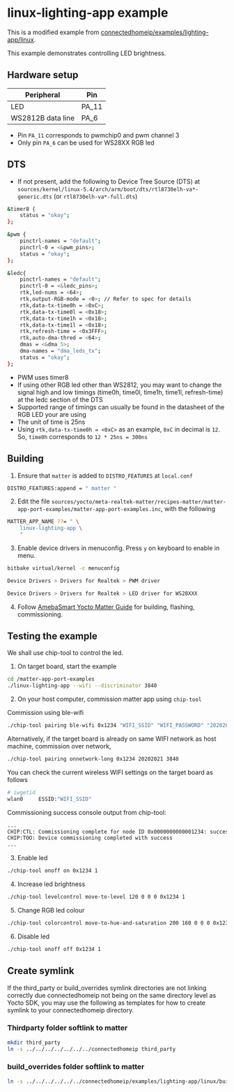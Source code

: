 # linux-lighting-app example

This is a modified example from [connectedhomeip/examples/lighting-app/linux](https://github.com/project-chip/connectedhomeip/tree/master/examples/lighting-app/linux).

This example demonstrates controlling LED brightness.

## Hardware setup

| Peripheral        | Pin   |
| ----------------- | ----- |
| LED               | PA_11 |
| WS2812B data line | PA_6  |

- Pin `PA_11` corresponds to pwmchip0 and pwm channel 3
- Only pin `PA_6` can be used for WS28XX RGB led

## DTS
- If not present, add the following to Device Tree Source (DTS) at `sources/kernel/linux-5.4/arch/arm/boot/dts/rtl8730elh-va*-generic.dts` (or `rtl8730elh-va*-full.dts`)

```bash
&timer8 {
	status = "okay";
};

&pwm {
	pinctrl-names = "default";
	pinctrl-0 = <&pwm_pins>;
	status = "okay";
};

&ledc{
	pinctrl-names = "default";
	pinctrl-0 = <&ledc_pins>;
	rtk,led-nums = <64>;
	rtk,output-RGB-mode = <0>; // Refer to spec for details
	rtk,data-tx-time0h = <0xC>;
	rtk,data-tx-time0l = <0x18>;
	rtk,data-tx-time1h = <0x18>;
	rtk,data-tx-time1l = <0x18>;
	rtk,refresh-time = <0x3FFF>;
	rtk,auto-dma-thred = <64>;
	dmas = <&dma 5>;
	dma-names = "dma_leds_tx";
	status = "okay";
};
```

- PWM uses timer8
- If using other RGB led other than WS2812, you may want to change the signal high and low timings (time0h, time0l, time1h, time1l, refresh-time) at the ledc section of the DTS
- Supported range of timings can usually be found in the datasheet of the RGB LED your are using
- The unit of time is 25ns
- Using `rtk,data-tx-time0h = <0xC>` as an example, `0xC` in decimal is `12`. So, `time0h` corresponds to `12 * 25ns = 300ns`

## Building
1. Ensure that `matter` is added to `DISTRO_FEATURES` at `local.conf`
```bash
DISTRO_FEATURES:append = " matter "
```

2. Edit the file `sources/yocto/meta-realtek-matter/recipes-matter/matter-app-port-examples/matter-app-port-examples.inc`, with the following
```bash
MATTER_APP_NAME ??= " \
    linux-lighting-app \
    "
```

3. Enable device drivers in menuconfig. Press `y` on keyboard to enable in menu.
```bash
bitbake virtual/kernel -c menuconfig
```

```bash
Device Drivers > Drivers for Realtek > PWM driver
```

```bash
Device Drivers > Drivers for Realtek > LED driver for WS28XXX
```

4. Follow [AmebaSmart Yocto Matter Guide](<../../doc/AmebaSmart Yocto Matter Guide.md>) for building, flashing, commissioning.

## Testing the example
We shall use chip-tool to control the led.

1. On target board, start the example
```bash
cd /matter-app-port-examples
./linux-lighting-app --wifi --discriminator 3840
```

2. On your host computer, commission matter app using `chip-tool`

Commission using ble-wifi
```bash
./chip-tool pairing ble-wifi 0x1234 "WIFI_SSID" "WIFI_PASSWORD" "20202021" "3840"
```

Alternatively, if the target board is already on same WIFI network as host machine, commission over network,
```bash
./chip-tool pairing onnetwork-long 0x1234 20202021 3840
```

You can check the current wireless WIFI settings on the target board as follows
```bash
# iwgetid
wlan0     ESSID:"WIFI_SSID"
```

Commissioning success console output from chip-tool:
```bash
...
CHIP:CTL: Commissioning complete for node ID 0x0000000000001234: success
CHIP:TOO: Device commissioning completed with success
...
```

3. Enable led
```bash
./chip-tool onoff on 0x1234 1
```

4. Increase led brightness
```bash
./chip-tool levelcontrol move-to-level 120 0 0 0 0x1234 1
```

5. Change RGB led colour
```bash
./chip-tool colorcontrol move-to-hue-and-saturation 200 160 0 0 0 0x1234 1
```

6. Disable led
```bash
./chip-tool onoff off 0x1234 1
```


## Create symlink
If the third_party or build_overrides symlink directories are not linking correctly due connectedhomeip not being on the same directory level as Yocto SDK, you may use the following as templates for how to create symlink to your connectedhomeip directory.

### Thirdparty folder softlink to matter

```bash
mkdir third_party
ln -s ../../../../../../../connectedhomeip third_party
```

### build_overrides folder softlink to matter

```bash
ln -s ../../../../../../connectedhomeip/examples/lighting-app/linux/build_overrides
```

